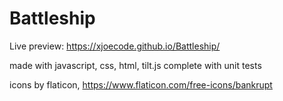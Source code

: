 # Battleship

Live preview: https://xjoecode.github.io/Battleship/
 
 made with javascript, css, html, tilt.js
 complete with unit tests

 icons by flaticon, https://www.flaticon.com/free-icons/bankrupt